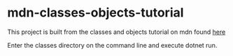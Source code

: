 # mdn-classes-objects-tutorial

This project is built from the classes and objects tutorial on mdn found [here](https://docs.microsoft.com/en-us/dotnet/csharp/tutorials/intro-to-csharp/introduction-to-classes)

Enter the classes directory on the command line and execute dotnet run.
